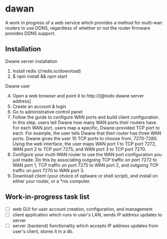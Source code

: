 dawan
=====

A work in progress of a web service which provides a method for multi-wan routers to use DDNS, regardless of whether or not the router firmware provides DDNS support.


Installation
------------

Dwane server installation

1. Install redis (//redis.io/download)
2. $ npm install && npm start

Dwane user

4. Open a web browser and point it to http://[@todo dwane server address]
5. Create an account & login
6. Go to administrative control panel
7. Follow the guide to configure WAN ports and build client configuration. In this step, users tell Dwane how many WAN ports their routers have. For each WAN port, users map a specific, Dwane-provided TCP port to each. For example, the user tells Dwane that their router has three WAN ports. Dwane gives the user 10 TCP ports to choose from, 7270-7280. Using the web interface, the user maps WAN port 1 to TCP port 7272, WAN port 2 to TCP port 7275, and WAN port 3 to TCP port 7270.
8. Configure your multi-WAN router to use the WAN port configuration you just made. Do this by associating outgoing TCP traffic on port 7272 to WAN port 1, TCP traffic on port 7275 to WAN port 2, and outgoing TCP traffic on port 7270 to WAN port 3.
9. Download client (your choice of optware or shell script), and install on either your router, or a *nix computer.




Work-in-progress task list
--------------------------

- [ ] web GUI for user account creation, configuration, and management
- [ ] client application which runs in user's LAN, sends IP address updates to server
- [ ] server (backend) functionality which accepts IP address updates from user's client, stores it in a db.